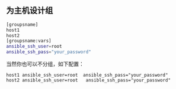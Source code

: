 


## 为主机设计组
```sh
[groupsname]
host1
host2
[groupsname:vars]
ansible_ssh_user=root 
ansible_ssh_pass="your_password"
```

当然你也可以不分组，如下配置：
```
host1 ansible_ssh_user=root  ansible_ssh_pass="your_password"
host2 ansible_ssh_user=root   ansible_ssh_pass="your_password"
